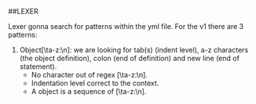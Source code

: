 ##LEXER

  Lexer gonna search for patterns within the yml file. For the v1 there are 3 patterns:

  1. Object[\ta-z:\n]: we are looking for tab(s) (indent level), a-z characters (the object definition), colon (end of definition) and new line (end of statement).
      - No character out of regex [\ta-z:\n].
      - Indentation level correct to the context.
      - A object is a sequence of [\ta-z:\n].
